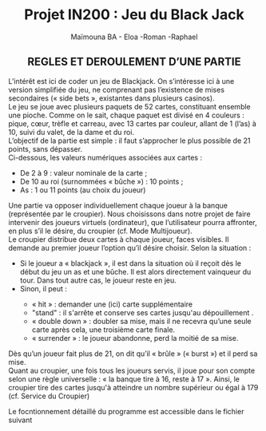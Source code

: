 <h1 align="center"> Projet IN200 : Jeu du Black Jack </h1>
<p align="center">
Maïmouna BA
- Eloa 
-Roman
-Raphael </p>

<h2 align="center">
REGLES ET DEROULEMENT D’UNE PARTIE </h2>
  
  
<div>  
L’intérêt est ici de coder un jeu de Blackjack. On s’intéresse ici à une version simplifiée du jeu, ne comprenant pas l’existence de mises secondaires (« side bets », existantes dans plusieurs casinos).<br>
Le jeu se joue avec plusieurs paquets de 52 cartes, constituant ensemble une pioche. Comme on le sait, chaque paquet est divisé en 4 couleurs : pique, cœur, trèfle et carreau, avec 13 cartes par couleur, allant de 1 (l’as) à 10, suivi du valet, de la dame et du roi. <br>
L’objectif de la partie est simple : il faut s’approcher le plus possible de 21 points, sans dépasser. <br>
Ci-dessous, les valeurs numériques associées aux cartes : <br>
<ul>
  <li>De 2 à 9 : valeur nominale de la carte ;</li>
  <li>De 10 au roi (surnommées « bûche ») : 10 points ;</li>
  <li>As : 1 ou 11 points (au choix du joueur)</li>
</ul>
Une partie va opposer individuellement chaque joueur à la banque (représentée par le croupier). Nous choisissons dans notre projet de faire intervenir des joueurs virtuels (ordinateur), que l’utilisateur pourra affronter, en plus s’il le désire, du croupier (cf. Mode Multijoueur). <br>
</div>

<div>
Le croupier distribue deux cartes à chaque joueur, faces visibles. Il demande au premier joueur l’option qu’il désire choisir. Selon la situation : 

<ul>  
<li>Si le joueur a « blackjack », il est dans la situation où il reçoit dès le début du jeu un as et une bûche. Il est alors directement vainqueur du tour. Dans tout autre cas, le joueur reste en jeu. </li>
  <li>Sinon, il peut : </li>
<ul>
  <li> « hit » : demander une (ici) carte supplémentaire</li>	
  <li> "stand" : il s'arrête et conserve ses cartes jusqu'au dépouillement . </li>
  <li>« double down » : doubler sa mise, mais il ne recevra qu’une seule carte après cela, une troisième carte finale. </li>
  <li>« surrender » : le joueur abandonne, perd la moitié de sa mise. </li>
  </ul>
</ul>
  
 
Dès qu’un joueur fait plus de 21, on dit qu’il « brûle » (« burst ») et il perd sa mise. <br>
Quant au croupier, une fois tous les joueurs servis, il joue pour son compte selon une règle universelle : « la banque tire à 16, reste à 17 ». Ainsi, le croupier tire des cartes jusqu'à atteindre un nombre supérieur ou égal à 179 (cf. Service du Croupier)
</div>
 
Le focntionnement détaillé du programme est accessible dans le fichier suivant 



